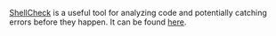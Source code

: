 [ShellCheck](https://github.com/koalaman/shellcheck) is a useful tool for analyzing code and potentially catching errors before they happen. It can be found [here](https://www.shellcheck.net/).
